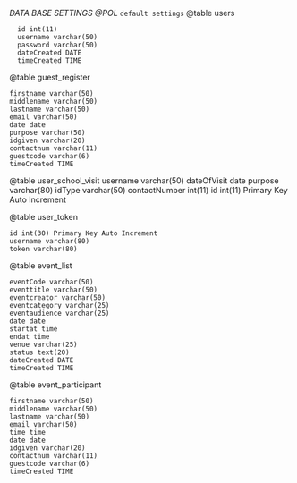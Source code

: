 *DATA BASE SETTINGS @POL*
`default settings`
@table
  users

      id int(11)
      username varchar(50)
      password varchar(50)
      dateCreated DATE
      timeCreated TIME

@table
  guest_register

    firstname varchar(50)
    middlename varchar(50)
    lastname varchar(50)
    email varchar(50)
    date date
    purpose varchar(50)
    idgiven varchar(20)
    contactnum varchar(11)
    guestcode varchar(6)
    timeCreated TIME

@table
  user_school_visit
    username varchar(50)
    dateOfVisit date
    purpose varchar(80)
    idType varchar(50)
    contactNumber	int(11)
    id int(11) Primary Key Auto Increment

@table
  user_token

    id int(30) Primary Key Auto Increment
    username varchar(80)
    token varchar(80)

<!-- events -->
@table
  event_list

    eventCode varchar(50)
    eventtitle varchar(50)
    eventcreator varchar(50)
    eventcategory varchar(25)
    eventaudience varchar(25)
    date date
    startat time
    endat time
    venue varchar(25)
    status text(20)
    dateCreated DATE
    timeCreated TIME

@table
  event_participant

    firstname varchar(50)
    middlename varchar(50)
    lastname varchar(50)
    email varchar(50)
    time time
    date date
    idgiven varchar(20)
    contactnum varchar(11)
    guestcode varchar(6)
    timeCreated TIME
